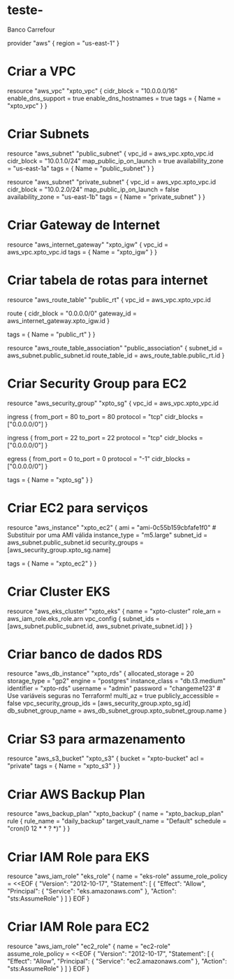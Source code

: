 # teste-
Banco Carrefour 


provider "aws" {
  region = "us-east-1"
}

# Criar a VPC
resource "aws_vpc" "xpto_vpc" {
  cidr_block = "10.0.0.0/16"
  enable_dns_support = true
  enable_dns_hostnames = true
  tags = { Name = "xpto_vpc" }
}

# Criar Subnets
resource "aws_subnet" "public_subnet" {
  vpc_id                  = aws_vpc.xpto_vpc.id
  cidr_block              = "10.0.1.0/24"
  map_public_ip_on_launch = true
  availability_zone       = "us-east-1a"
  tags = { Name = "public_subnet" }
}

resource "aws_subnet" "private_subnet" {
  vpc_id                  = aws_vpc.xpto_vpc.id
  cidr_block              = "10.0.2.0/24"
  map_public_ip_on_launch = false
  availability_zone       = "us-east-1b"
  tags = { Name = "private_subnet" }
}

# Criar Gateway de Internet
resource "aws_internet_gateway" "xpto_igw" {
  vpc_id = aws_vpc.xpto_vpc.id
  tags = { Name = "xpto_igw" }
}

# Criar tabela de rotas para internet
resource "aws_route_table" "public_rt" {
  vpc_id = aws_vpc.xpto_vpc.id

  route {
    cidr_block = "0.0.0.0/0"
    gateway_id = aws_internet_gateway.xpto_igw.id
  }

  tags = { Name = "public_rt" }
}

resource "aws_route_table_association" "public_association" {
  subnet_id      = aws_subnet.public_subnet.id
  route_table_id = aws_route_table.public_rt.id
}

# Criar Security Group para EC2
resource "aws_security_group" "xpto_sg" {
  vpc_id = aws_vpc.xpto_vpc.id

  ingress {
    from_port   = 80
    to_port     = 80
    protocol    = "tcp"
    cidr_blocks = ["0.0.0.0/0"]
  }

  ingress {
    from_port   = 22
    to_port     = 22
    protocol    = "tcp"
    cidr_blocks = ["0.0.0.0/0"]
  }

  egress {
    from_port   = 0
    to_port     = 0
    protocol    = "-1"
    cidr_blocks = ["0.0.0.0/0"]
  }

  tags = { Name = "xpto_sg" }
}

# Criar EC2 para serviços
resource "aws_instance" "xpto_ec2" {
  ami           = "ami-0c55b159cbfafe1f0"  # Substituir por uma AMI válida
  instance_type = "m5.large"
  subnet_id     = aws_subnet.public_subnet.id
  security_groups = [aws_security_group.xpto_sg.name]

  tags = { Name = "xpto_ec2" }
}

# Criar Cluster EKS
resource "aws_eks_cluster" "xpto_eks" {
  name     = "xpto-cluster"
  role_arn = aws_iam_role.eks_role.arn
  vpc_config {
    subnet_ids = [aws_subnet.public_subnet.id, aws_subnet.private_subnet.id]
  }
}

# Criar banco de dados RDS
resource "aws_db_instance" "xpto_rds" {
  allocated_storage    = 20
  storage_type         = "gp2"
  engine              = "postgres"
  instance_class      = "db.t3.medium"
  identifier         = "xpto-rds"
  username           = "admin"
  password           = "changeme123"  # Use variáveis seguras no Terraform!
  multi_az           = true
  publicly_accessible = false
  vpc_security_group_ids = [aws_security_group.xpto_sg.id]
  db_subnet_group_name = aws_db_subnet_group.xpto_subnet_group.name
}

# Criar S3 para armazenamento
resource "aws_s3_bucket" "xpto_s3" {
  bucket = "xpto-bucket"
  acl    = "private"
  tags = { Name = "xpto_s3" }
}

# Criar AWS Backup Plan
resource "aws_backup_plan" "xpto_backup" {
  name = "xpto_backup_plan"
  rule {
    rule_name         = "daily_backup"
    target_vault_name = "Default"
    schedule          = "cron(0 12 * * ? *)"
  }
}

# Criar IAM Role para EKS
resource "aws_iam_role" "eks_role" {
  name = "eks-role"
  assume_role_policy = <<EOF
{
  "Version": "2012-10-17",
  "Statement": [
    {
      "Effect": "Allow",
      "Principal": {
        "Service": "eks.amazonaws.com"
      },
      "Action": "sts:AssumeRole"
    }
  ]
}
EOF
}

# Criar IAM Role para EC2
resource "aws_iam_role" "ec2_role" {
  name = "ec2-role"
  assume_role_policy = <<EOF
{
  "Version": "2012-10-17",
  "Statement": [
    {
      "Effect": "Allow",
      "Principal": {
        "Service": "ec2.amazonaws.com"
      },
      "Action": "sts:AssumeRole"
    }
  ]
}
EOF
}
